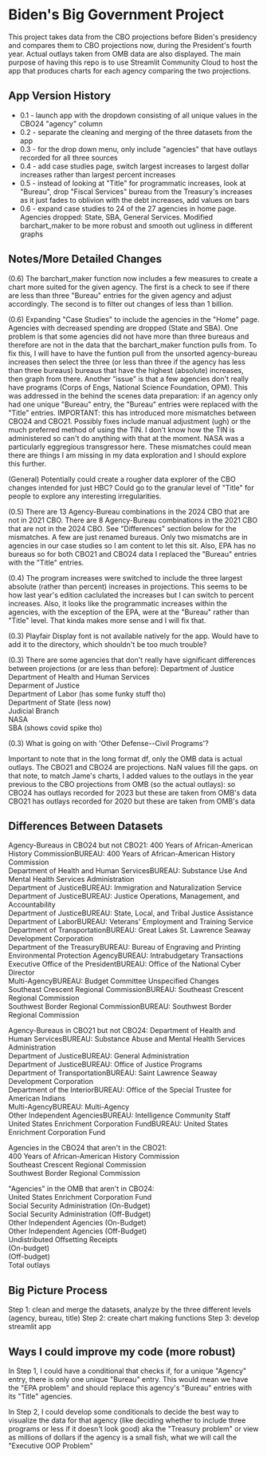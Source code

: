 # Biden's Big Government Project
This project takes data from the CBO projections before Biden's presidency and compares them to CBO projections now, during the President's fourth year. Actual 
outlays taken from OMB data are also displayed. 
The main purpose of having this repo is to use Streamlit Community Cloud to host the app that produces charts for each agency comparing the two projections.

## App Version History
- 0.1 - launch app with the dropdown consisting of all unique values in the CBO24 "agency" column
- 0.2 - separate the cleaning and merging of the three datasets from the app
- 0.3 - for the drop down menu, only include "agencies" that have outlays recorded for all three sources
- 0.4 - add case studies page, switch largest increases to largest dollar increases rather than largest percent increases 
- 0.5 - instead of looking at "Title" for programmatic increases, look at "Bureau", drop "Fiscal Services" bureau from the Treasury's increases as it just fades to oblivion with the debt increases, add values on bars 
- 0.6 - expand case studies to 24 of the 27 agencies in home page. Agencies dropped: State, SBA, General Services. Modified barchart_maker to be more robust and smooth out ugliness in different graphs

## Notes/More Detailed Changes
(0.6) The barchart_maker function now includes a few measures to create a chart more suited for the given agency. The first is a check to see if there are less than three "Bureau" entries for the given agency and adjust accordingly. The second is to filter out changes of less than 1 billion. 

(0.6) Expanding "Case Studies" to include the agencies in the "Home" page. Agencies with decreased spending are dropped (State and SBA). One problem is that some agencies did not have more than three bureaus and therefore are not in the data that the barchart_maker function pulls from. To fix this, I will have to have the funtion pull from the unsorted agency-bureau increases then select the three (or less than three if the agency has less than three bureaus) bureaus that have the highest (absolute) increases, then graph from there. Another "issue" is that a few agencies don't really have programs (Corps of Engs, National Science Foundation, OPM). This was addressed in the behind the scenes data preparation: if an agency only had one unique "Bureau" entry, the "Bureau" entries were replaced with the "Title" entries. IMPORTANT: this has introduced more mismatches between CBO24 and CBO21. Possibly fixes include manual adjustment (ugh) or the much preferred method of using the TIN. I don't know how the TIN is administered so can't do anything with that at the moment. NASA was a particularly eggregious transgressor here. These mismatches could mean there are things I am missing in my data exploration and I should explore this further.  

(General) Potentially could create a rougher data explorer of the CBO changes intended for just HBC? Could go to the granular level of "Title" for people to explore any interesting irregularities.

(0.5) There are 13 Agency-Bureau combinations in the 2024 CBO that are not in 2021 CBO. There are 8 Agency-Bureau combinations in the 2021 CBO that are not in the 2024 CBO. See "Differences" section below for the mismatches. A few are just renamed bureaus. Only two mismatchs are in agencies in our case studies so I am content to let this sit. Also, EPA has no bureaus so for both CBO21 and CBO24 data I replaced the "Bureau" entries with the "Title" entries. 

(0.4) The program increases were switched to include the three largest absolute (rather than percent) increases in projections. This seems to be how last year's edition caclulated the increases but I can switch to percent increases. Also, it looks like the programmatic increases within the agencies, with the exception of the EPA, were at the "Bureau" rather than "Title" level. That kinda makes more sense and I will fix that. 

(0.3) Playfair Display font is not available natively for the app. Would have to add it to the directory, which shouldn't be too much trouble?

(0.3) There are some agencies that don't really have significant differences between projections (or are less than before):
Department of Justice  
Department of Health and Human Services  
Deparment of Justice  
Department of Labor (has some funky stuff tho)  
Department of State (less now)  
Judicial Branch  
NASA  
SBA (shows covid spike tho)  
    
(0.3) What is going on with 'Other Defense--Civil Programs'?

Important to note that in the long format df, only the OMB data is actual outlays. The CBO21 and CBO24 are projections. NaN values fill the gaps. 
on that note, to match Jame's charts, I added values to the outlays in the year previous to the CBO projections from OMB (so the actual outlays):
so CBO24 has outlays recorded for 2023 but these are taken from OMB's data
CBO21 has outlays recorded for 2020 but these are taken from OMB's data

## Differences Between Datasets
Agency-Bureaus in CBO24 but not CBO21:
400 Years of African-American History CommissionBUREAU: 400 Years of African-American History Commission  
Department of Health and Human ServicesBUREAU: Substance Use And Mental Health Services Administration  
Department of JusticeBUREAU: Immigration and Naturalization Service  
Department of JusticeBUREAU: Justice Operations, Management, and Accountability  
Department of JusticeBUREAU: State, Local, and Tribal Justice Assistance  
Department of LaborBUREAU: Veterans' Employment and Training Service  
Department of TransportationBUREAU: Great Lakes St. Lawrence Seaway Development Corporation  
Department of the TreasuryBUREAU: Bureau of Engraving and Printing  
Environmental Protection AgencyBUREAU: Intrabudgetary Transactions
Executive Office of the PresidentBUREAU: Office of the National Cyber Director  
Multi-AgencyBUREAU: Budget Committee Unspecified Changes  
Southeast Crescent Regional CommissionBUREAU: Southeast Crescent Regional Commission  
Southwest Border Regional CommissionBUREAU: Southwest Border Regional Commission  

Agency-Bureaus in CBO21 but not CBO24:
Department of Health and Human ServicesBUREAU: Substance Abuse and Mental Health Services Administration  
Department of JusticeBUREAU: General Administration  
Department of JusticeBUREAU: Office of Justice Programs  
Department of TransportationBUREAU: Saint Lawrence Seaway Development Corporation  
Department of the InteriorBUREAU: Office of the Special Trustee for American Indians  
Multi-AgencyBUREAU: Multi-Agency  
Other Independent AgenciesBUREAU: Intelligence Community Staff  
United States Enrichment Corporation FundBUREAU: United States Enrichment Corporation Fund  

Agencies in the CBO24 that aren't in the CBO21:  
400 Years of African-American History Commission   
Southeast Crescent Regional Commission   
Southwest Border Regional Commission

"Agencies" in the OMB that aren't in CBO24:  
United States Enrichment Corporation Fund  
Social Security Administration (On-Budget)  
Social Security Administration (Off-Budget)  
Other Independent Agencies (On-Budget)  
Other Independent Agencies (Off-Budget)  
Undistributed Offsetting Receipts  
(On-budget)  
(Off-budget)  
Total outlays  

## Big Picture Process
Step 1: clean and merge the datasets, analyze by the three different levels (agency, bureau, title)
Step 2: create chart making functions
Step 3: develop streamlit app

## Ways I could improve my code (more robust)
In Step 1, I could have a conditional that checks if, for a unique "Agency" entry, there is only one unique "Bureau" entry. This would mean we have the "EPA problem" and should replace this agency's "Bureau" entries with its "Title" agencies.

In Step 2, I could develop some conditionals to decide the best way to visualize the data for that agency (like deciding whether to include three programs or less if it doesn't look good) aka the "Treasury problem" or view as millions of dollars if the agency is a small fish, what we will call the "Executive OOP Problem"